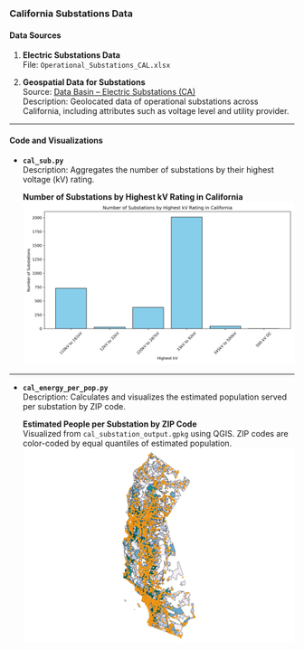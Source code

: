 ### California Substations Data

#### Data Sources

1. **Electric Substations Data**  
   File: `Operational_Substations_CAL.xlsx`  

2. **Geospatial Data for Substations**  
   Source: [Data Basin – Electric Substations (CA)](https://databasin.org/datasets/cb9ff78949db409f83d4d6ca38f707bf/)  
   Description: Geolocated data of operational substations across California, including attributes such as voltage level and utility provider.

---

#### Code and Visualizations

- **`cal_sub.py`**  
  Description: Aggregates the number of substations by their highest voltage (kV) rating.

  **Number of Substations by Highest kV Rating in California**  
  ![California Substations by kV](output/california_substations_by_kv.png)

---

- **`cal_energy_per_pop.py`**  
  Description: Calculates and visualizes the estimated population served per substation by ZIP code.

  **Estimated People per Substation by ZIP Code**  
  Visualized from `cal_substation_output.gpkg` using QGIS. ZIP codes are color-coded by equal quantiles of estimated population.
    ![Substations per Populatio in ZIP](output/cal_sub_per_pop_in_zip.png)
  
